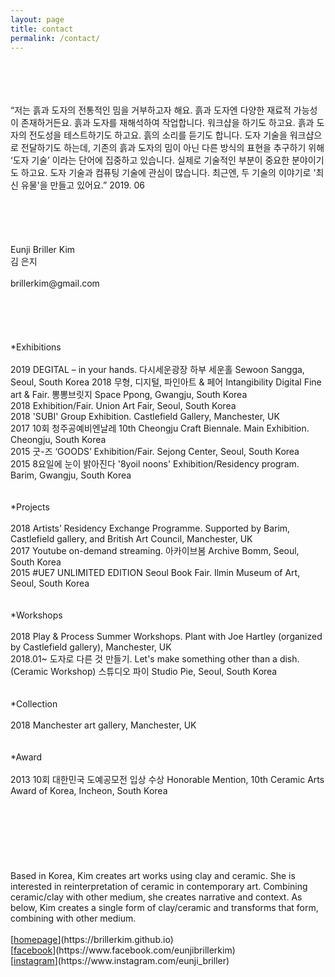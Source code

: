 ```yaml
---
layout: page
title: contact
permalink: /contact/
---
```

<br>
<br>
<br>
<br>
“저는 흙과 도자의 전통적인 밈을 거부하고자 해요. 흙과 도자엔 다양한 재료적 가능성이 존재하거든요. 흙과 도자를 재해석하여 작업합니다. 워크샵을 하기도 하고요. 흙과 도자의 전도성을 테스트하기도 하고요. 흙의 소리를 듣기도 합니다. 도자 기술을 워크샵으로 전달하기도 하는데, 기존의 흙과 도자의 밈이 아닌 다른 방식의 표현을 추구하기 위해 ‘도자 기술’ 이라는 단어에 집중하고 있습니다. 실제로 기술적인 부분이 중요한 분야이기도 하고요. 도자 기술과 컴퓨팅 기술에 관심이 많습니다. 최근엔, 두 기술의 이야기로 '최신 유물'을 만들고 있어요.” 2019. 06<br>
<br>
<br>
<br>
<br>
<br>
Eunji Briller Kim<br> 
김 은지<br>
<br>
brillerkim@gmail.com<br>
<br>
<br>
<br>
<br>
<br>
*Exhibitions<br>
<br>
2019 DEGITAL – in your hands. 다시세운광장 하부 세운홀 Sewoon Sangga, Seoul, South Korea 
2018 무형, 디지털, 파인아트 & 페어 Intangibility Digital Fine art & Fair. 뽕뽕브릿지 Space Ppong, Gwangju, South Korea<br>
2018 Exhibition/Fair. Union Art Fair, Seoul, South Korea<br>
2018 'SUBI' Group Exhibition. Castlefield Gallery, Manchester, UK<br> 
2017 10회 청주공예비엔날레 10th Cheongju Craft Biennale. Main Exhibition. Cheongju, South Korea<br>
2015 굿-즈 ‘GOODS’ Exhibition/Fair. Sejong Center, Seoul, South Korea<br> 
2015 8요일에 눈이 밝아진다 '8yoil noons' Exhibition/Residency program. Barim, Gwangju, South Korea<br>
<br>
<br>
*Projects<br>
<br>
2018 Artists’ Residency Exchange Programme. Supported by Barim, Castlefield gallery, and British Art Council, Manchester, UK<br> 
2017 Youtube on-demand streaming. 아카이브봄 Archive Bomm, Seoul, South Korea<br> 
2015 #UE7 UNLIMITED EDITION Seoul Book Fair. Ilmin Museum of Art, Seoul, South Korea<br>
<br>
<br>
*Workshops<br>
<br>
2018 Play & Process Summer Workshops. Plant with Joe Hartley (organized by Castlefield gallery), Manchester, UK<br>
2018.01~ 도자로 다른 것 만들기. Let's make something other than a dish. (Ceramic Workshop) 스튜디오 파이 Studio Pie, Seoul, South Korea<br>
<br>
<br>
*Collection<br> 
<br>
2018 Manchester art gallery, Manchester, UK<br> 
<br>
<br>
*Award<br>
<br>
2013 10회 대한민국 도예공모전 입상 수상 Honorable Mention, 10th Ceramic Arts Award of Korea, Incheon, South Korea  
<br>
<br>
<br>
<br>
<br>
<br>
<br>
<br>
Based in Korea, Kim creates art works using clay and ceramic. She is interested in reinterpretation of ceramic in contemporary art. Combining ceramic/clay with other medium,
she creates narrative and context. As below, Kim creates a single form of clay/ceramic and transforms that form,
combining with other medium.
<br>
<br>
[<U>homepage</U>](https://brillerkim.github.io)<br>
[<U>facebook</U>](https://www.facebook.com/eunjibrillerkim)<br>
[<U>instagram</U>](https://www.instagram.com/eunji_briller)<br>
<br>
<br>
